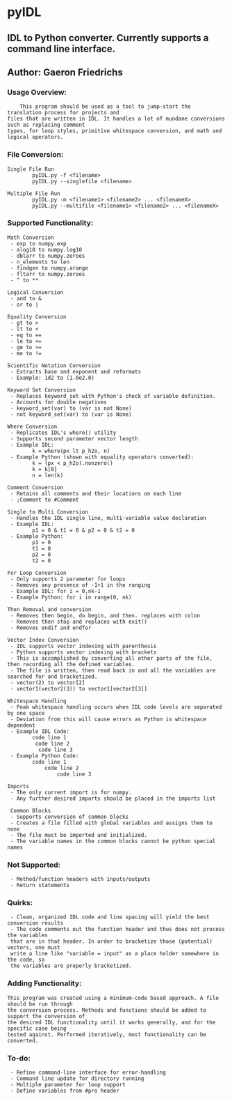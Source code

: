 # pyIDL
## IDL to Python converter. Currently supports a command line interface.
## Author: Gaeron Friedrichs

### Usage Overview:
		This program should be used as a tool to jump-start the translation process for projects and 
	files that are written in IDL. It handles a lot of mundane conversions such as replacing comment 
	types, for loop styles, primitive whitespace conversion, and math and logical operators.   

### File Conversion:
	Single File Run
	 		pyIDL.py -f <filename>
	 		pyIDL.py --singlefile <filename>

	Multiple File Run
	 		pyIDL.py -m <filename1> <filename2> ... <filenameX>
	 		pyIDL.py --multifile <filename1> <filename2> ... <filenameX>

### Supported Functionality:
	Math Conversion
	 - exp to numpy.exp
	 - alog10 to numpy.log10
	 - dblarr to numpy.zeroes
	 - n_elements to len
	 - findgen to numpy.arange
	 - fltarr to numpy.zeroes
	 - ^ to ** 

	Logical Conversion
	 - and to &
	 - or to |

	Equality Conversion
	 - gt to >
	 - lt to <
	 - eq to ==
	 - le to <=
	 - ge to >=
	 - me to !=

	Scientific Notation Conversion
	 - Extracts base and exponent and reformats
	 - Example: 1d2 to (1.0e2.0)

	Keyword Set Conversion
	 - Replaces keyword_set with Python's check of variable definition. 
	 - Accounts for double negatives
	 - keyword_set(var) to (var is not None)
	 - not keyword_set(var) to (var is None)

	Where Conversion
	 - Replicates IDL's where() utility
	 - Supports second parameter vector length
	 - Example IDL: 
			k = where(px lt p_h2o, n)
	 - Example Python (shown with equality operators converted):
			k = (px < p_h2o).nonzero()
			k = k[0]
			n = len(k)

	Comment Conversion
	 - Retains all comments and their locations on each line
	 - ;Comment to #Comment

	Single to Multi Conversion
	 - Handles the IDL single line, multi-variable value declaration
	 - Example IDL:
			p1 = 0 & t1 = 0 & p2 = 0 & t2 = 0
	 - Example Python:
			p1 = 0
			t1 = 0
			p2 = 0
			t2 = 0

	For Loop Conversion
	 - Only supports 2 parameter for loops
	 - Removes any presence of -1+1 in the ranging
	 - Example IDL: for i = 0,nk-1 
	 - Example Python: for i in range(0, nk)

	Then Removal and conversion
	 - Removes then begin, do begin, and then. replaces with colon
	 - Removes then stop and replaces with exit()
	 - Removes endif and endfor

	Vector Index Conversion
	 - IDL supports vector indexing with parenthesis
	 - Python supports vector indexing with brackets
	 - This is accomplished by converting all other parts of the file, then recording all the defined variables. 
	 - The file is written, then read back in and all the variables are searched for and bracketized. 
	 - vector(2) to vector[2]
	 - vector1(vector2(3)) to vector1[vector2[3]]

	Whitespace Handling
	 - Peak whitespace handling occurs when IDL code levels are separated by one space
	 - Deviation from this will cause errors as Python is whitespace dependent
	 - Example IDL Code:
	 		code line 1
			 code line 2
			  code line 3
	 - Example Python Code:
			code line 1
				code line 2
					code line 3

	Imports
	 - The only current import is for numpy. 
	 - Any further desired imports should be placed in the imports list				

	 Common Blocks
	 - Supports conversion of common blocks
	 - Creates a file filled with global variables and assigns them to none
	 - The file must be imported and initialized. 
	 - The variable names in the common blocks cannot be python special names

### Not Supported:
	 - Method/function headers with inputs/outputs
	 - Return statements

### Quirks:
	 - Clean, organized IDL code and line spacing will yield the best conversion results
	 - The code comments out the function header and thus does not process the variables 
	 that are in that header. In order to bracketize those (potential) vectors, one must
	 write a line like "variable = input" as a place holder somewhere in the code, so 
	 the variables are properly bracketized.

### Adding Functionality:
	This program was created using a minimum-code based approach. A file should be run through
	the conversion process. Methods and functions should be added to support the conversion of 
	the desired IDL functionality until it works generally, and for the specific case being 
	tested against. Performed iteratively, most functionality can be converted.

### To-do:
	 - Refine command-line interface for error-handling
	 - Command line update for directory running
	 - Multiple parameter for loop support
	 - Define variables from #pro header

